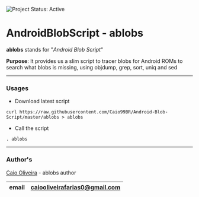 ![Project Status: Active][Project Status Image]

AndroidBlobScript - ablobs
=================================================================

**ablobs** stands for "*Android Blob Script*"   

**Purpose**: It provides us a slim script to tracer blobs for Android ROMs to search what blobs is missing, using objdump, grep, sort, uniq and sed

---

### Usages

* Download latest script
```
curl https://raw.githubusercontent.com/Caio99BR/Android-Blob-Script/master/ablobs > ablobs
```

* Call the script
```
. ablobs
```

---

### Author's
[Caio Oliveira](https://plus.google.com/+CaioOBR) - ablobs author

|   email	|   caiooliveirafarias0@gmail.com	|
|:-:	|:-:	|

[Project Status Image]: https://img.shields.io/badge/project-active-green.svg "Project Status: Active"

